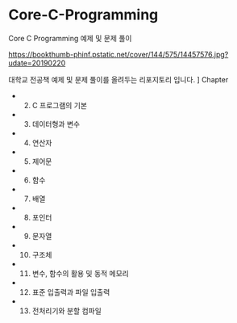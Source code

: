 # Core-C-Programming
Core C Programming 예제 및 문제 풀이

https://bookthumb-phinf.pstatic.net/cover/144/575/14457576.jpg?udate=20190220

대학교 전공책 예제 및 문제 풀이를 올려두는 리포지토리 입니다.
] Chapter
 -  2. C 프로그램의 기본
 -  3. 데이터형과 변수
 -  4. 연산자
 -  5. 제어문
 -  6. 함수
 -  7. 배열
 -  8. 포인터
 -  9. 문자열
 - 10. 구조체
 - 11. 변수, 함수의 활용 및 동적 메모리
 - 12. 표준 입출력과 파일 입출력
 - 13. 전처리기와 분할 컴파일
